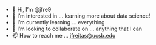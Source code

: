 - 👋 Hi, I’m @jfre9
- 👀 I’m interested in ... learning more about data science!
- 🌱 I’m currently learning ... everything
- 💞️ I’m looking to collaborate on ... anything that I can
- 📫 How to reach me ... jfreitas@ucsb.edu

<!---
jfre9/jfre9 is a ✨ special ✨ repository because its `README.md` (this file) appears on your GitHub profile.
You can click the Preview link to take a look at your changes.
--->
